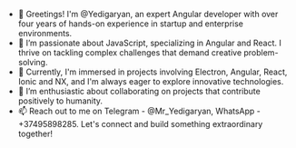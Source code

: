- 👋 Greetings! I'm @Yedigaryan, an expert Angular developer with over four years of hands-on experience in startup and enterprise environments.
- 👀 I’m passionate about JavaScript, specializing in Angular and React. I thrive on tackling complex challenges that demand creative problem-solving.
- 🌱 Currently, I'm immersed in projects involving Electron, Angular, React, Ionic and NX, and I'm always eager to explore innovative technologies.
- 💞️ I’m enthusiastic about collaborating on projects that contribute positively to humanity.
- 📫 Reach out to me on Telegram - @Mr_Yedigaryan, WhatsApp - +37495898285. Let's connect and build something extraordinary together!
